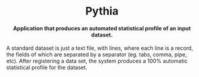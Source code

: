 # <div align="center">Pythia</div>
#### <div align="center">Application that produces an automated statistical profile of an input dataset.</div>

A standard dataset is just a text file, with lines, where each line is a record, the fields of which are separated by a separator (eg. tabs, comma, pipe, etc). 
After registering a data set, the system produces a 100% automatic statistical profile for the dataset.

